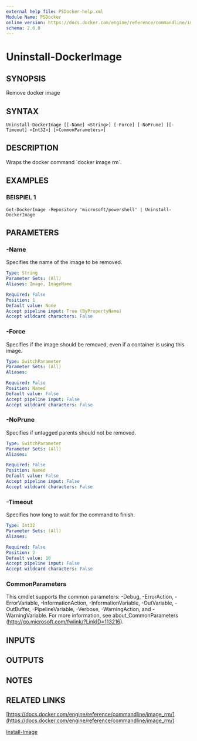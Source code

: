 ```yaml
---
external help file: PSDocker-help.xml
Module Name: PSDocker
online version: https://docs.docker.com/engine/reference/commandline/image_rm/
schema: 2.0.0
---
```


# Uninstall-DockerImage

## SYNOPSIS
Remove docker image

## SYNTAX

```
Uninstall-DockerImage [[-Name] <String>] [-Force] [-NoPrune] [[-Timeout] <Int32>] [<CommonParameters>]
```

## DESCRIPTION
Wraps the docker command \`docker image rm\`.

## EXAMPLES

### BEISPIEL 1
```
Get-DockerImage -Repository 'microsoft/powershell' | Uninstall-DockerImage
```

## PARAMETERS

### -Name
Specifies the name of the image to be removed.

```yaml
Type: String
Parameter Sets: (All)
Aliases: Image, ImageName

Required: False
Position: 1
Default value: None
Accept pipeline input: True (ByPropertyName)
Accept wildcard characters: False
```

### -Force
Specifies if the image should be removed, even if a container is using this image.

```yaml
Type: SwitchParameter
Parameter Sets: (All)
Aliases:

Required: False
Position: Named
Default value: False
Accept pipeline input: False
Accept wildcard characters: False
```

### -NoPrune
Specifies if untagged parents should not be removed.

```yaml
Type: SwitchParameter
Parameter Sets: (All)
Aliases:

Required: False
Position: Named
Default value: False
Accept pipeline input: False
Accept wildcard characters: False
```

### -Timeout
Specifies how long to wait for the command to finish.

```yaml
Type: Int32
Parameter Sets: (All)
Aliases:

Required: False
Position: 2
Default value: 10
Accept pipeline input: False
Accept wildcard characters: False
```

### CommonParameters
This cmdlet supports the common parameters: -Debug, -ErrorAction, -ErrorVariable, -InformationAction, -InformationVariable, -OutVariable, -OutBuffer, -PipelineVariable, -Verbose, -WarningAction, and -WarningVariable.
For more information, see about_CommonParameters (http://go.microsoft.com/fwlink/?LinkID=113216).

## INPUTS

## OUTPUTS

## NOTES

## RELATED LINKS

[https://docs.docker.com/engine/reference/commandline/image_rm/](https://docs.docker.com/engine/reference/commandline/image_rm/)

[Install-Image]()

